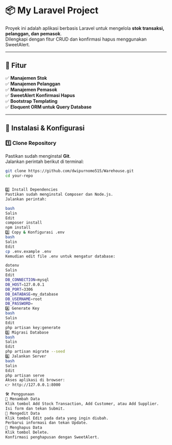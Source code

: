 # 📦 My Laravel Project

Proyek ini adalah aplikasi berbasis Laravel untuk mengelola **stok transaksi, pelanggan, dan pemasok**.  
Dilengkapi dengan fitur CRUD dan konfirmasi hapus menggunakan SweetAlert.

---

## 🚀 Fitur

✅ **Manajemen Stok**  
✅ **Manajemen Pelanggan**  
✅ **Manajemen Pemasok**  
✅ **SweetAlert Konfirmasi Hapus**  
✅ **Bootstrap Templating**  
✅ **Eloquent ORM untuk Query Database**  

---

## 🔧 Instalasi & Konfigurasi

### 1️⃣ **Clone Repository**
Pastikan sudah menginstal **Git**.  
Jalankan perintah berikut di terminal:
```bash
git clone https://github.com/dwipurnomo515/Warehouse.git
cd your-repo


2️⃣ Install Dependencies
Pastikan sudah menginstal Composer dan Node.js.
Jalankan perintah:

bash
Salin
Edit
composer install
npm install
3️⃣ Copy & Konfigurasi .env
bash
Salin
Edit
cp .env.example .env
Kemudian edit file .env untuk mengatur database:

dotenv
Salin
Edit
DB_CONNECTION=mysql
DB_HOST=127.0.0.1
DB_PORT=3306
DB_DATABASE=my_database
DB_USERNAME=root
DB_PASSWORD=
4️⃣ Generate Key
bash
Salin
Edit
php artisan key:generate
5️⃣ Migrasi Database
bash
Salin
Edit
php artisan migrate --seed
6️⃣ Jalankan Server
bash
Salin
Edit
php artisan serve
Akses aplikasi di browser:
👉 http://127.0.0.1:8000

🛠️ Penggunaan
🔹 Menambah Data
Klik tombol Add Stock Transaction, Add Customer, atau Add Supplier.
Isi form dan tekan Submit.
🔹 Mengedit Data
Klik tombol Edit pada data yang ingin diubah.
Perbarui informasi dan tekan Update.
🔹 Menghapus Data
Klik tombol Delete.
Konfirmasi penghapusan dengan SweetAlert.



